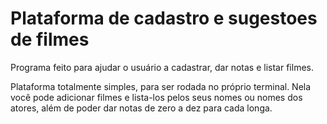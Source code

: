 # Plataforma de cadastro e sugestoes de filmes
 Programa feito para ajudar o usuário a cadastrar, dar notas e listar filmes.

 Plataforma totalmente simples, para ser rodada no próprio terminal. Nela você pode adicionar filmes
 e lista-los pelos seus nomes ou nomes dos atores, além de poder dar notas de zero a dez para cada longa.
